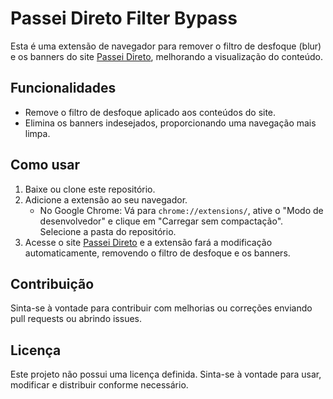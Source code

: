 # Passei Direto Filter Bypass

Esta é uma extensão de navegador para remover o filtro de desfoque (blur) e os banners do site [Passei Direto](https://www.passeidireto.com/), melhorando a visualização do conteúdo.

## Funcionalidades

- Remove o filtro de desfoque aplicado aos conteúdos do site.
- Elimina os banners indesejados, proporcionando uma navegação mais limpa.

## Como usar

1. Baixe ou clone este repositório.
2. Adicione a extensão ao seu navegador.
   - No Google Chrome: Vá para `chrome://extensions/`, ative o "Modo de desenvolvedor" e clique em "Carregar sem compactação". Selecione a pasta do repositório.
3. Acesse o site [Passei Direto](https://www.passeidireto.com/) e a extensão fará a modificação automaticamente, removendo o filtro de desfoque e os banners.

## Contribuição

Sinta-se à vontade para contribuir com melhorias ou correções enviando pull requests ou abrindo issues.

## Licença

Este projeto não possui uma licença definida. Sinta-se à vontade para usar, modificar e distribuir conforme necessário.
